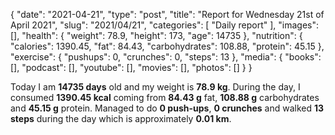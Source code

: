 {
    "date": "2021-04-21",
    "type": "post",
    "title": "Report for Wednesday 21st of April 2021",
    "slug": "2021\/04\/21",
    "categories": [
        "Daily report"
    ],
    "images": [],
    "health": {
        "weight": 78.9,
        "height": 173,
        "age": 14735
    },
    "nutrition": {
        "calories": 1390.45,
        "fat": 84.43,
        "carbohydrates": 108.88,
        "protein": 45.15
    },
    "exercise": {
        "pushups": 0,
        "crunches": 0,
        "steps": 13
    },
    "media": {
        "books": [],
        "podcast": [],
        "youtube": [],
        "movies": [],
        "photos": []
    }
}

Today I am <strong>14735 days</strong> old and my weight is <strong>78.9 kg</strong>. During the day, I consumed <strong>1390.45 kcal</strong> coming from <strong>84.43 g</strong> fat, <strong>108.88 g</strong> carbohydrates and <strong>45.15 g</strong> protein. Managed to do <strong>0 push-ups</strong>, <strong>0 crunches</strong> and walked <strong>13 steps</strong> during the day which is approximately <strong>0.01 km</strong>.